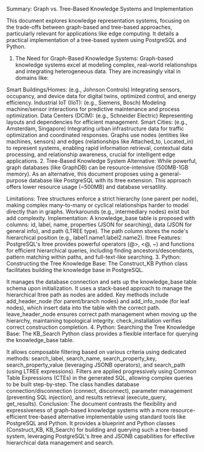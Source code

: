 Summary: Graph vs. Tree-Based Knowledge Systems and Implementation

This document explores knowledge representation systems, focusing on the trade-offs between graph-based and tree-based approaches, particularly relevant for applications like edge computing. It details a practical implementation of a tree-based system using PostgreSQL and Python.

1. The Need for Graph-Based Knowledge Systems:
Graph-based knowledge systems excel at modeling complex, real-world relationships and integrating heterogeneous data. They are increasingly vital in domains like:

Smart Buildings/Homes: (e.g., Johnson Controls) Integrating sensors, occupancy, and device data for digital twins, optimized control, and energy efficiency.
Industrial IoT (IIoT): (e.g., Siemens, Bosch) Modeling machine/sensor interactions for predictive maintenance and process optimization.
Data Centers (DCIM): (e.g., Schneider Electric) Representing layouts and dependencies for efficient management.
Smart Cities: (e.g., Amsterdam, Singapore) Integrating urban infrastructure data for traffic optimization and coordinated responses. Graphs use nodes (entities like machines, sensors) and edges (relationships like Attached_to, Located_in) to represent systems, enabling rapid information retrieval, contextual data processing, and relationship awareness, crucial for intelligent edge applications.
2. Tree-Based Knowledge System Alternative:
While powerful, graph databases (like GraphDB) can be resource-intensive (500MB-1GB memory). As an alternative, this document proposes using a general-purpose database like PostgreSQL with its ltree extension. This approach offers lower resource usage (~500MB) and database versatility.

Limitations: Tree structures enforce a strict hierarchy (one parent per node), making complex many-to-many or cyclical relationships harder to model directly than in graphs. Workarounds (e.g., intermediary nodes) exist but add complexity.
Implementation: A knowledge_base table is proposed with columns: id, label, name, properties (JSON for searching), data (JSON for general info), and path (LTREE type). The path column stores the node's hierarchical position (e.g., label1.name1.label2.name2).
ltree Features: PostgreSQL's ltree provides powerful operators (@>, <@, ~) and functions for efficient hierarchical queries, including finding ancestors/descendants, pattern matching within paths, and full-text-like searching.
3. Python: Constructing the Tree Knowledge Base:
The Construct_KB Python class facilitates building the knowledge base in PostgreSQL.

It manages the database connection and sets up the knowledge_base table schema upon initialization.
It uses a stack-based approach to manage the hierarchical ltree path as nodes are added.
Key methods include add_header_node (for parent/branch nodes) and add_info_node (for leaf nodes), which insert data into the table with the correct path.
leave_header_node ensures correct path management when moving up the hierarchy, maintaining topological integrity.
check_installation verifies correct construction completion.
4. Python: Searching the Tree Knowledge Base:
The KB_Search Python class provides a flexible interface for querying the knowledge_base table.

It allows composable filtering based on various criteria using dedicated methods: search_label, search_name, search_property_key, search_property_value (leveraging JSONB operators), and search_path (using LTREE expressions).
Filters are applied progressively using Common Table Expressions (CTEs) in the generated SQL, allowing complex queries to be built step-by-step.
The class handles database connection/disconnection (connect, disconnect), parameter management (preventing SQL injection), and results retrieval (execute_query, get_results).
Conclusion:
The document contrasts the flexibility and expressiveness of graph-based knowledge systems with a more resource-efficient tree-based alternative implementable using standard tools like PostgreSQL and Python. It provides a blueprint and Python classes (Construct_KB, KB_Search) for building and querying such a tree-based system, leveraging PostgreSQL's ltree and JSONB capabilities for effective hierarchical data management and search.
